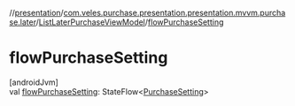 //[presentation](../../../index.md)/[com.veles.purchase.presentation.presentation.mvvm.purchase.later](../index.md)/[ListLaterPurchaseViewModel](index.md)/[flowPurchaseSetting](flow-purchase-setting.md)

# flowPurchaseSetting

[androidJvm]\
val [flowPurchaseSetting](flow-purchase-setting.md): StateFlow&lt;[PurchaseSetting](../../../../domain/domain/com.veles.purchase.domain.model.setting/-purchase-setting/index.md)&gt;
